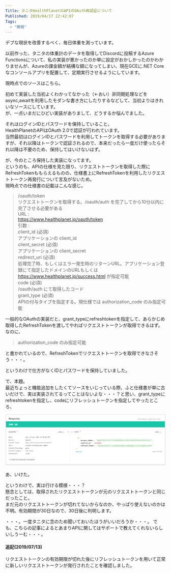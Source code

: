 ```yaml
---
Title: タニタHealthPlanetのAPIのOAuth再認証について
Published: 2019/04/17 22:42:07
Tags:
  - "開発"
---
```

デブな現状を改善するべく、毎日体重を測っています。  

以前作った、タニタの体重計のデータを取得してDiscordに投稿するAzure Functionsについて、私の実装が悪かったのか単に設定がおかしかったのかわかりませんが、Azureの課金額が結構な額になってしまい、現在GCEに.NET Coreなコンソールアプリを配置して、定期実行させるようにしています。  

<?# OEmbed "https://blog.hitsujin.jp/entry/2018/10/14/154344" /?>

現時点でのソースはこちら。  

<?# OEmbed "https://github.com/Ovis/PostDietProgress" /?>



初めて実装した当初よくわかってなかった（←おい）非同期処理などをasync,awaitを利用したモダンな書き方にしたりするなどして、当初よりはきれいなソースにしています。  
が、一点いまだにひどい実装がありまして、どうするか悩んでました。  

それはログインIDとパスワードを保持していること。  
HealthPlanetのAPIはOAuth 2.0で認証が行われています。  
当然最初はログインIDとパスワードを利用してトークンを取得する必要がありますが、それ以降はトークンで認証されるので、本来だったら一度だけ使ったらそれ以降は不要のため、保持してはいけないはず。  

が、今のところ保持した実装になってます。  
というのも、APIの仕様を見た限り、リクエストトークンを取得した際にRefreshTokenももらえるものの、仕様書上にRefreshTokenを利用したリクエストトークン再発行について言及がないため。  
現時点での仕様書の記載はこんな感じ。  

> /oauth/token  
> リクエストトークンを取得する。/oauth/auth を完了してから10分以内に完了させる必要がある  
> URL :  
>   https://www.healthplanet.jp/oauth/token  
> 引数 :  
> client_id (必須)  
> アプリケーションの client_id  
> client_secret (必須)  
> アプリケーションの client_secret  
> redirect_uri (必須)  
> 処理完了時、もしくはエラー発生時のリターンURL。アプリケーション登録にて指定したドメインのURLもしくは  
> https://www.healthplanet.jp/success.html が指定可能  
> code (必須)  
> /oauth/auth にて取得したコード  
> grant_type (必須)  
> APIの付与タイプを指定する。現仕様では authorization_code のみ指定可能  

一般的なOAuthの実装だと、grant_typeにrefreshtokenを指定して、あらかじめ取得したRefreshTokenを渡してやればリクエストトークンが取得できるはず。  
なのに、
> authorization_code のみ指定可能  

と書かれているので、RefreshTokenでリクエストトークンを取得できなさそう・・・。  

というわけで仕方がなくIDとパスワードを保持していました。  

で、本題。  
最近ちょっと機能追加をしたくてソースをいじっている際、ふと仕様書が単に古いだけで、実は実装されてるってことはないよな・・・？と思い、grant_typeにrefreshtokenを指定し、codeにリフレッシュトークンを指定してやったところ、  

![](20190417145718.png) 

あ、いけた。  

というわけで、実は行ける模様・・・？  
懸念としては、取得されたリクエストトークンが元のリクエストトークンと同じだったこと。  
まだ元のリクエストトークンが切れてないからなのか、やっぱり使えないのかは不明。有効期間が30日なので、30日後に判明します。  

・・・。一度タニタに念のため聞いておいたほうがいいだろうか・・・。
でも、こちらの記事によるとあまりAPIに関してはサポートで教えてくれないらしいしうーむ・・・。  

<?# OEmbed "https://muziyoshiz.hatenablog.com/entry/2016/01/11/234921" /?>


#### 追記(2019/07/13)  
リクエストトークンの有効期限が切れた後にリフレッシュトークンを用いて正常に新しいリクエストトークンが発行されたことを確認しました。